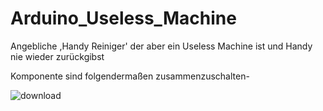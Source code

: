 # Arduino_Useless_Machine
Angebliche ,Handy Reiniger' der aber ein Useless Machine ist und Handy nie wieder zurückgibst

Komponente sind folgendermaßen zusammenzuschalten-

![download](https://github.com/sidaksss/Arduino_Useless_Machine/assets/147280011/3a949c24-c964-4cd0-95b0-43a18711e78c)

